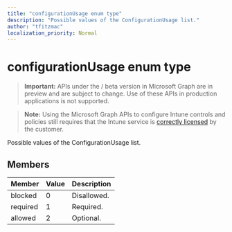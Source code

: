 ```yaml
---
title: "configurationUsage enum type"
description: "Possible values of the ConfigurationUsage list."
author: "tfitzmac"
localization_priority: Normal
---
```


# configurationUsage enum type

> **Important:** APIs under the / beta version in Microsoft Graph are in preview and are subject to change. Use of these APIs in production applications is not supported.

> **Note:** Using the Microsoft Graph APIs to configure Intune controls and policies still requires that the Intune service is [correctly licensed](https://go.microsoft.com/fwlink/?linkid=839381) by the customer.

Possible values of the ConfigurationUsage list.
## Members
|Member|Value|Description|
|:---|:---|:---|
|blocked|0|Disallowed.|
|required|1|Required.|
|allowed|2|Optional.|





